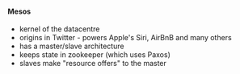 #### Mesos

 * kernel of the datacentre
 * origins in Twitter - powers Apple's Siri, AirBnB and many others
 * has a master/slave architecture
 * keeps state in zookeeper (which uses Paxos)
 * slaves make "resource offers" to the master
 
